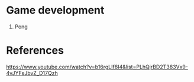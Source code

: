 # Game development


1. Pong


# References
https://www.youtube.com/watch?v=b16rgLIf8I4&list=PLhQjrBD2T383Vx9-4vJYFsJbvZ_D17Qzh
